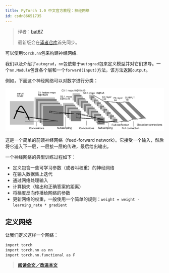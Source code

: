 ```yaml
---
title: PyTorch 1.0 中文官方教程：神经网络
id: csdn86651735
---
```


> 译者：[bat67](https://github.com/bat67)
> 
> 最新版会在[译者仓库](https://github.com/bat67/Deep-Learning-with-PyTorch-A-60-Minute-Blitz-cn)首先同步。

可以使用`torch.nn`包来构建神经网络.

我们以及介绍了`autograd`，`nn`包依赖于`autograd`包来定义模型并对它们求导。一个`nn.Module`包含各个层和一个`forward(input)`方法，该方法返回`output`。

例如，下面这个神经网络可以对数字进行分类：

![convnet](../img/b7019500e57c0c96e80567028c9f6b78.png)

这是一个简单的前馈神经网络（feed-forward network）。它接受一个输入，然后将它送入下一层，一层接一层的传递，最后给出输出。

一个神经网络的典型训练过程如下：

*   定义包含一些可学习参数（或者叫权重）的神经网络
*   在输入数据集上迭代
*   通过网络处理输入
*   计算损失（输出和正确答案的距离）
*   将梯度反向传播给网络的参数
*   更新网络的权重，一般使用一个简单的规则：`weight = weight - learning_rate * gradient`

## 定义网络

让我们定义这样一个网络：

```
import torch
import torch.nn as nn
import torch.nn.functional as F 
```

> [**阅读全文／改进本文**](https://github.com/apachecn/pytorch-doc-zh/blob/master/docs/1.0/blitz_neural_networks_tutorial.md)